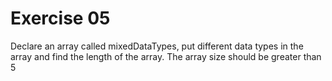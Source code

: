 # Exercise 05
Declare an array called mixedDataTypes, put different data types in the array and find the length of the array. The array size should be greater than 5